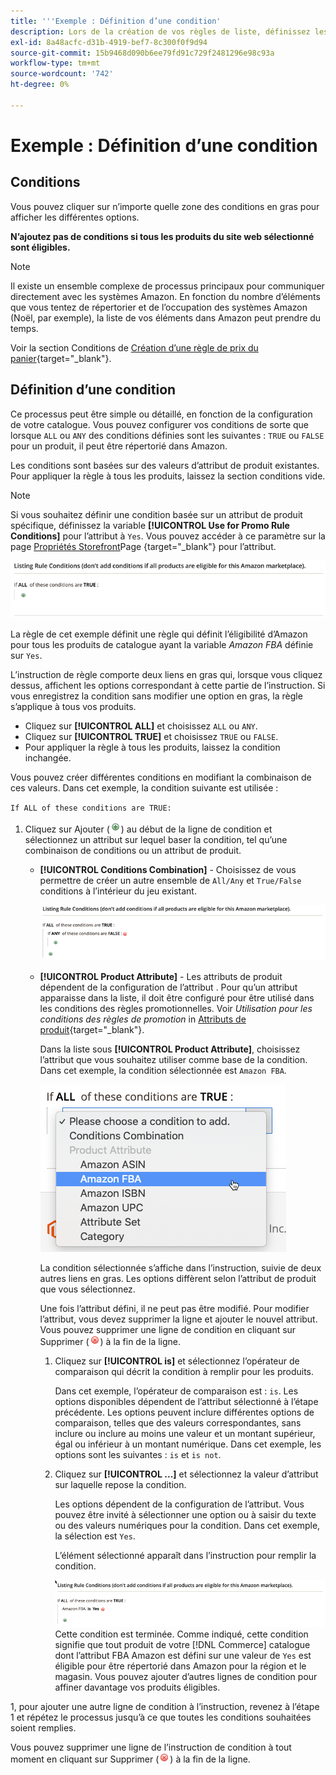 ```yaml
---
title: '''Exemple : Définition d’une condition'
description: Lors de la création de vos règles de liste, définissez les conditions d’identification des produits du catalogue de commerce à répertorier sur Amazon Marketplace.
exl-id: 8a48acfc-d31b-4919-bef7-8c300f0f9d94
source-git-commit: 15b9468d090b6ee79fd91c729f2481296e98c93a
workflow-type: tm+mt
source-wordcount: '742'
ht-degree: 0%

---
```


# Exemple : Définition d’une condition

## Conditions

Vous pouvez cliquer sur n’importe quelle zone des conditions en gras pour afficher les différentes options.

**N’ajoutez pas de conditions si tous les produits du site web sélectionné sont éligibles.**

>[!NOTE]
>
>Il existe un ensemble complexe de processus principaux pour communiquer directement avec les systèmes Amazon. En fonction du nombre d’éléments que vous tentez de répertorier et de l’occupation des systèmes Amazon (Noël, par exemple), la liste de vos éléments dans Amazon peut prendre du temps.

Voir la section Conditions de [Création d’une règle de prix du panier](https://docs.magento.com/user-guide/marketing/price-rules-catalog-create.html){target=&quot;_blank&quot;}.

## Définition d’une condition

Ce processus peut être simple ou détaillé, en fonction de la configuration de votre catalogue. Vous pouvez configurer vos conditions de sorte que lorsque `ALL` ou `ANY` des conditions définies sont les suivantes : `TRUE` ou `FALSE` pour un produit, il peut être répertorié dans Amazon.

Les conditions sont basées sur des valeurs d’attribut de produit existantes. Pour appliquer la règle à tous les produits, laissez la section conditions vide.

>[!NOTE]
>
>Si vous souhaitez définir une condition basée sur un attribut de produit spécifique, définissez la variable **[!UICONTROL Use for Promo Rule Conditions]** pour l’attribut à `Yes`. Vous pouvez accéder à ce paramètre sur la page [Propriétés Storefront](https://docs.magento.com/user-guide/catalog/product-attributes-add.html)Page {target=&quot;_blank&quot;} pour l’attribut.

![Condition - ligne 1](assets/ob-listing-rule-conditions-start.png)

La règle de cet exemple définit une règle qui définit l’éligibilité d’Amazon pour tous les produits de catalogue ayant la variable _Amazon FBA_ définie sur `Yes`.

L’instruction de règle comporte deux liens en gras qui, lorsque vous cliquez dessus, affichent les options correspondant à cette partie de l’instruction. Si vous enregistrez la condition sans modifier une option en gras, la règle s’applique à tous vos produits.

- Cliquez sur **[!UICONTROL ALL]** et choisissez `ALL` ou `ANY`.
- Cliquez sur **[!UICONTROL TRUE]** et choisissez `TRUE` ou `FALSE`.
- Pour appliquer la règle à tous les produits, laissez la condition inchangée.

Vous pouvez créer différentes conditions en modifiant la combinaison de ces valeurs. Dans cet exemple, la condition suivante est utilisée :

`If ALL of these conditions are TRUE:`

1. Cliquez sur Ajouter (![Icône Ajouter](assets/btn-add-grn.png)) au début de la ligne de condition et sélectionnez un attribut sur lequel baser la condition, tel qu’une combinaison de conditions ou un attribut de produit.

   - **[!UICONTROL Conditions Combination]** - Choisissez de vous permettre de créer un autre ensemble de `All/Any` et `True/False` conditions à l’intérieur du jeu existant.

      ![Combinaison de conditions](assets/ob-conditions-combinations.png)

   - **[!UICONTROL Product Attribute]** - Les attributs de produit dépendent de la configuration de l’attribut . Pour qu’un attribut apparaisse dans la liste, il doit être configuré pour être utilisé dans les conditions des règles promotionnelles. Voir _Utilisation pour les conditions des règles de promotion_ in [Attributs de produit](https://docs.magento.com/user-guide/stores/attributes-product.html){target=&quot;_blank&quot;}.

      Dans la liste sous **[!UICONTROL Product Attribute]**, choisissez l’attribut que vous souhaitez utiliser comme base de la condition. Dans cet exemple, la condition sélectionnée est `Amazon FBA`.

      ![Condition ligne 2, partie 2](assets/ob-condition-attribute-dropdown.png)

      La condition sélectionnée s’affiche dans l’instruction, suivie de deux autres liens en gras. Les options diffèrent selon l’attribut de produit que vous sélectionnez.

      Une fois l’attribut défini, il ne peut pas être modifié. Pour modifier l’attribut, vous devez supprimer la ligne et ajouter le nouvel attribut. Vous pouvez supprimer une ligne de condition en cliquant sur Supprimer (![Icône Supprimer](assets/btn-del-red.png)) à la fin de la ligne.

      1. Cliquez sur **[!UICONTROL is]** et sélectionnez l’opérateur de comparaison qui décrit la condition à remplir pour les produits.

         Dans cet exemple, l’opérateur de comparaison est : `is`. Les options disponibles dépendent de l’attribut sélectionné à l’étape précédente. Les options peuvent inclure différentes options de comparaison, telles que des valeurs correspondantes, sans inclure ou inclure au moins une valeur et un montant supérieur, égal ou inférieur à un montant numérique. Dans cet exemple, les options sont les suivantes : `is` et `is not`.

      1. Cliquez sur **[!UICONTROL ...]** et sélectionnez la valeur d’attribut sur laquelle repose la condition.

         Les options dépendent de la configuration de l’attribut. Vous pouvez être invité à sélectionner une option ou à saisir du texte ou des valeurs numériques pour la condition. Dans cet exemple, la sélection est `Yes`.

         L’élément sélectionné apparaît dans l’instruction pour remplir la condition.

         ![Condition ligne 2, partie 3](assets/ob-listing-rule-condition-is.png)
   Cette condition est terminée. Comme indiqué, cette condition signifie que tout produit de votre [!DNL Commerce] catalogue dont l’attribut FBA Amazon est défini sur une valeur de `Yes` est éligible pour être répertorié dans Amazon pour la région et le magasin. Vous pouvez ajouter d’autres lignes de condition pour affiner davantage vos produits éligibles.

1, pour ajouter une autre ligne de condition à l’instruction, revenez à l’étape 1 et répétez le processus jusqu’à ce que toutes les conditions souhaitées soient remplies.

Vous pouvez supprimer une ligne de l’instruction de condition à tout moment en cliquant sur Supprimer (![Icône Supprimer](assets/btn-del-red.png)) à la fin de la ligne.
